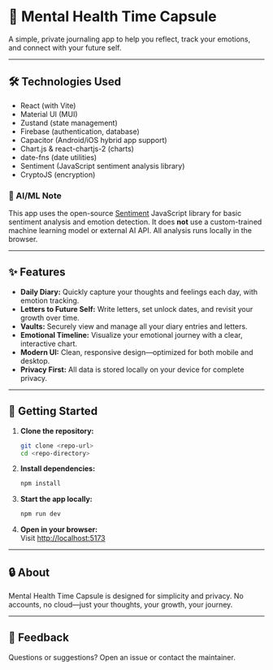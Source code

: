 # 🧠 Mental Health Time Capsule

A simple, private journaling app to help you reflect, track your emotions, and connect with your future self.

---

## 🛠️ Technologies Used

- React (with Vite)
- Material UI (MUI)
- Zustand (state management)
- Firebase (authentication, database)
- Capacitor (Android/iOS hybrid app support)
- Chart.js & react-chartjs-2 (charts)
- date-fns (date utilities)
- Sentiment (JavaScript sentiment analysis library)
- CryptoJS (encryption)

### 🤖 AI/ML Note
This app uses the open-source [Sentiment](https://www.npmjs.com/package/sentiment) JavaScript library for basic sentiment analysis and emotion detection. It does **not** use a custom-trained machine learning model or external AI API. All analysis runs locally in the browser.

---

## ✨ Features

- **Daily Diary:** Quickly capture your thoughts and feelings each day, with emotion tracking.
- **Letters to Future Self:** Write letters, set unlock dates, and revisit your growth over time.
- **Vaults:** Securely view and manage all your diary entries and letters.
- **Emotional Timeline:** Visualize your emotional journey with a clear, interactive chart.
- **Modern UI:** Clean, responsive design—optimized for both mobile and desktop.
- **Privacy First:** All data is stored locally on your device for complete privacy.

---

## 🚀 Getting Started

1. **Clone the repository:**
   ```sh
   git clone <repo-url>
   cd <repo-directory>
   ```
2. **Install dependencies:**
   ```sh
   npm install
   ```
3. **Start the app locally:**
   ```sh
   npm run dev
   ```
4. **Open in your browser:**  
   Visit [http://localhost:5173](http://localhost:5173)

---

## 🔒 About

Mental Health Time Capsule is designed for simplicity and privacy. No accounts, no cloud—just your thoughts, your growth, your journey.

---

## 💬 Feedback

Questions or suggestions? Open an issue or contact the maintainer.


